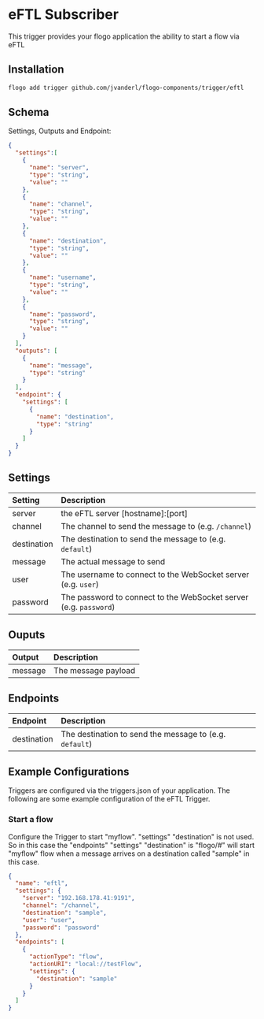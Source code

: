 # eFTL Subscriber
This trigger provides your flogo application the ability to start a flow via eFTL


## Installation

```bash
flogo add trigger github.com/jvanderl/flogo-components/trigger/eftl
```

## Schema
Settings, Outputs and Endpoint:

```json
{
  "settings":[
    {
      "name": "server",
      "type": "string",
      "value": ""
    },
    {
      "name": "channel",
      "type": "string",
      "value": ""
    },
    {
      "name": "destination",
      "type": "string",
      "value": ""
    },
    {
      "name": "username",
      "type": "string",
      "value": ""
    },
    {
      "name": "password",
      "type": "string",
      "value": ""
    }
  ],
  "outputs": [
    {
      "name": "message",
      "type": "string"
    }
  ],
  "endpoint": {
    "settings": [
      {
        "name": "destination",
        "type": "string"
      }
    ]
  }
}
```
## Settings
| Setting   | Description    |
|:----------|:---------------|
| server    | the eFTL server [hostname]:[port]|
| channel     | The channel to send the message to (e.g. `/channel`)   |
| destination | The destination to send the message to (e.g. `default`) |
| message     | The actual message to send |
| user    | The username to connect to the WebSocket server (e.g. `user`) |
| password    | The password to connect to the WebSocket server (e.g. `password`) |

## Ouputs
| Output   | Description    |
|:----------|:---------------|
| message    | The message payload |

## Endpoints
| Endpoint   | Description    |
|:----------|:---------------|
| destination | The destination to send the message to (e.g. `default`) |


## Example Configurations

Triggers are configured via the triggers.json of your application. The following are some example configuration of the eFTL Trigger.

### Start a flow
Configure the Trigger to start "myflow". "settings" "destination" is not used. So in this case the "endpoints" "settings" "destination" is "flogo/#" will start "myflow" flow when a message arrives on a destination called "sample" in this case.

```json
{
  "name": "eftl",
  "settings": {
    "server": "192.168.178.41:9191",
    "channel": "/channel",
    "destination": "sample",
    "user": "user",
    "password": "password"
  },
  "endpoints": [
    {
      "actionType": "flow",
      "actionURI": "local://testFlow",
      "settings": {
        "destination": "sample"
      }
    }
  ]
}
```
